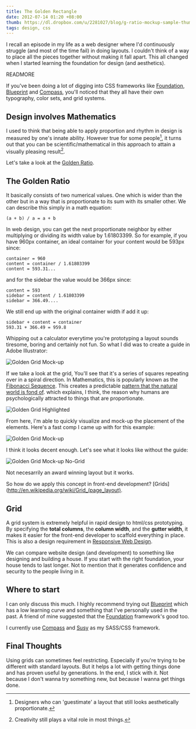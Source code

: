 ```yaml
---
title: The Golden Rectangle
date: 2012-07-14 01:20 +08:00
thumb: https://dl.dropbox.com/u/2281027/blog/g-ratio-mockup-sample-thumb.jpg
tags: design, css
---
```

I recall an episode in my life as a web designer where I'd continuously struggle (and most of the time fail) in doing layouts. I couldn't think of a way to place all the pieces together without making it fall apart. This all changed when I started learning the foundation for design (and aesthetics).

READMORE

If you've been doing a lot of digging into CSS frameworks like [Foundation](http://zurb.foundation.org), [Blueprint](http://blueprintcss.org/) and [Compass](http://compass-style.org), you'll noticed that they all have their own typography, color sets, and grid systems.

Design involves Mathematics
---------------------------

I used to think that being able to apply proportion and rhythm in design is measured by one's innate ability. However true for some people[^1], it turns out that you can be scientific/mathematical in this approach to attain a visually pleasing result[^gr].

[^gr]: Creativity still plays a vital role in most things.

Let's take a look at the [Golden Ratio](http://en.wikipedia.org/wiki/Golden_ratio).

The Golden Ratio
----------------

It basically consists of two numerical values. One which is wider than the other but in a way that is proportionate to its sum with its smaller other. We can describe this simply in a math equation:

    (a + b) / a = a + b

In web design, you can get the next proportionate neighbor by either multiplying or dividing its width value by 1.61803399. So for example, if you have 960px container, an ideal container for your content would be 593px since:

    container = 960
    content = container / 1.61803399
    content = 593.31...

and for the sidebar the value would be 366px since:

    content = 593
    sidebar = content / 1.61803399
    sidebar = 366.49....

We still end up with the original container width if add it up:

    sidebar + content = container
    593.31 + 366.49 = 959.8

Whipping out a calculator everytime you're prototyping a layout sounds tiresome, boring and certainly not fun. So what I did was to create a guide in Adobe Illustrator:

![Golden Grid Mock-up](https://dl.dropbox.com/u/2281027/blog/g-ratio-thumb.png)

If we take a look at the grid, You'll see that it's a series of squares repeating over in a spiral direction. In Mathematics, this is popularly known as the [Fibonacci Sequence](http://en.wikipedia.org/wiki/Fibonacci_number). This creates a predictable [pattern that the natural world is fond of](http://en.wikipedia.org/wiki/Patterns_in_nature). which explains, I think, the reason why humans are psychologically attracted to things that are proportionate.

![Golden Grid Highlighted](https://dl.dropbox.com/u/2281027/blog/g-ratio-highlighted-thumb.jpg)

From here, I'm able to quickly visualize and mock-up the placement of the elements. Here's a fast comp I came up with for this example:

![Golden Grid Mock-up](https://dl.dropbox.com/u/2281027/blog/g-ratio-mockup-sample.jpg)

I think it looks decent enough. Let's see what it looks like without the guide:

![Golden Grid Mock-up No-Grid](https://dl.dropbox.com/u/2281027/blog/g-ratio-mockup-sample-clean.jpg)

Not necesarrily an award winning layout but it works. 

So how do we apply this concept in front-end development? [Grids](http://en.wikipedia.org/wiki/Grid_(page_layout).

Grid
----

A grid system is extremely helpful in rapid design to html/css prototyping. By specifying the __total columns__, the __column width__, and the __gutter width__, it makes it easier for the front-end developer to scaffold everything in place. This is also a design requirement in [Responsive Web Design](http://en.wikipedia.org/wiki/Responsive_Web_Design).

We can compare website design (and development) to something like designing and building a house. If you start with the right foundation, your house tends to last longer. Not to mention that it generates confidence and security to the people living in it.

Where to start
--------------

I can only discuss this much. I highly recommend trying out [Blueprint](http://blueprintcss.org) which has a low learning curve and something that I've personally used in the past. A friend of mine suggested that the [Foundation](http://zurb.foundation.org) framework's good too.

I currently use [Compass](http://compass-style.org) and [Susy](http://susy.oddbird.net/) as my SASS/CSS framework.

Final Thoughts
--------------

Using grids can sometimes feel restricting. Especially if you're trying to be different with standard layouts. But it helps a lot with getting things done and has proven useful by generations. In the end, I stick with it. Not because I don't wanna try something new, but because I wanna get things done.


[^1]: Designers who can 'guestimate' a layout that still looks aesthetically proportionate.
